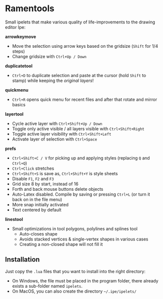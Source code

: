 # Ramentools
Small ipelets that make various quality of life-improvements to the drawing editor Ipe:

**arrowkeymove**
- Move the selection using arrow keys based on the gridsize (`Shift` for 1/4 steps)
- Change gridsize with `Ctrl+Up / Down`

**duplicatetool**
- `Ctrl+D` to duplicate selection and paste at the cursor (hold `Shift` to stamp) while keeping the *original layers*!

**quickmenu**
- `Ctrl+R` opens quick menu for recent files and after that rotate and mirror basics

**layertool**
- Cycle active layer with `Ctrl+Shift+Up / Down`
- Toggle only active visible / all layers visible with `Ctrl+Shift+Right`
- Toggle active layer visibility with `Ctrl+Shift+Left`
- Activate layer of selection with `Ctrl+Space`

**prefs**
- `Ctrl+Shift+C / V` for picking up and applying styles (replacing `Q` and `Ctrl+Q`)
- `Ctrl+Click` stretches
- `Ctrl+Shift+S` is save as, `Ctrl+Shift+Y` is style sheets
- Disable `F1`, `F2` and `F3`
- Grid size 8 by start, instead of 16
- Forth and back mouse buttons delete objects
- Auto-Latex disabled. Compile by saving or pressing `Ctrl+L` (or turn it back on in the file menu)
- More snap initially activated
- Text centered by default

**linestool**
- Small optimizations in tool polygons, polylines and splines tool
  - Auto-closes shape
  - Avoids stacked vertices & single-vertex shapes in various cases
  - Creating a non-closed shape will not fill it

## Installation
Just copy the `.lua` files that you want to install into the right directory: 

- On Windows, the file must be placed in the program folder, there already exists a sub-folder named `ipelets`. 
- On MacOS, you can also create the directory `~/.ipe/ipelets/`